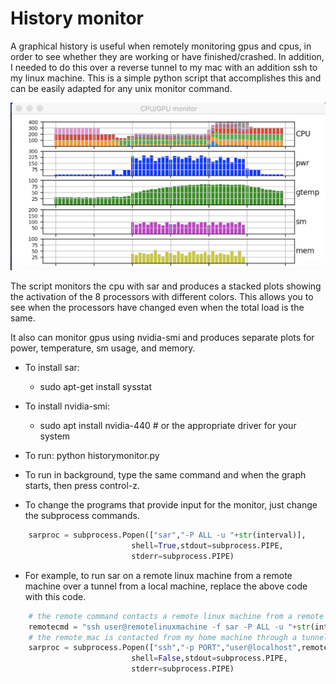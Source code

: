 # History monitor

A graphical history is useful when remotely monitoring gpus and cpus, in order to see whether they are working or have finished/crashed.  In addition, I needed to do this over a reverse tunnel to my mac with an addition ssh to my linux machine.  This is a simple python script that accomplishes this and can be easily adapted for any unix monitor command.

![](history2.png)

The script monitors the cpu with sar and produces a stacked plots showing the activation of the 8 processors with different colors.  This allows you to see when the processors have changed even when the total load is the same.

It also can monitor gpus using nvidia-smi and produces separate plots for power, temperature, sm usage, and memory.

- To install sar:
  - sudo apt-get install sysstat
- To install nvidia-smi:
  - sudo apt install nvidia-440       # or the appropriate driver for your system

- To run: 
    python historymonitor.py
- To run in background, type the same command and when the graph starts, then press control-z.

- To change the programs that provide input for the monitor, just change the subprocess commands.
```python
    sarproc = subprocess.Popen(["sar","-P ALL -u "+str(interval)],
                           shell=True,stdout=subprocess.PIPE,
                           stderr=subprocess.PIPE)
```
- For example, to run sar on a remote linux machine from a remote machine over a tunnel from a local machine, replace the above code with this code.
```python
    # the remote command contacts a remote linux machine from a remote mac and run sar to get the cpu activity
    remotecmd = "ssh user@remotelinuxmachine -f sar -P ALL -u "+str(interval)
    # the remote mac is contacted from my home machine through a tunnel over PORT
    sarproc = subprocess.Popen(["ssh","-p PORT","user@localhost",remotecmd],
                           shell=False,stdout=subprocess.PIPE,
                           stderr=subprocess.PIPE)
```


